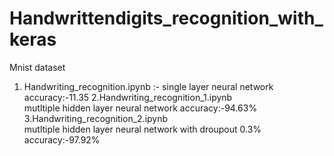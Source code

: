 # Handwrittendigits_recognition_with_keras
Mnist dataset
1. Handwriting_recognition.ipynb :-
            single layer neural network 
            accuracy:-11.35
2.Handwriting_recognition_1.ipynb    
            mutltiple hidden layer neural network
            accuracy:-94.63%
3.Handwriting_recognition_2.ipynb    
            mutltiple hidden layer neural network with droupout 0.3%
            accuracy:-97.92%          
